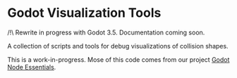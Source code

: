 # Godot Visualization Tools

/!\ Rewrite in progress with Godot 3.5. Documentation coming soon.

A collection of scripts and tools for debug visualizations of collision shapes.

This is a work-in-progress. Mose of this code comes from our project [Godot Node Essentials](https://github.com/GDQuest/godot-node-essentials).
